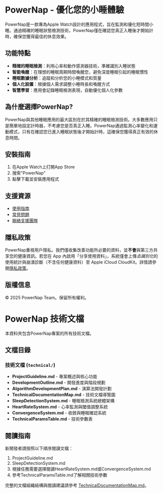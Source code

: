 # PowerNap - 優化您的小睡體驗

PowerNap是一款專為Apple Watch設計的應用程式，旨在監測和優化短時間小睡。通過精確的睡眠狀態檢測技術，PowerNap僅在確認您真正入睡後才開始計時，確保您獲得最佳的休息效果。

## 功能特點

* **精確的睡眠檢測**：利用心率和動作感測器技術，準確識別入睡狀態
* **智能喚醒**：在理想的睡眠周期時間喚醒您，避免深度睡眠引起的睡眠慣性
* **睡眠數據分析**：追蹤和分析您的小睡模式和質量
* **個人化設置**：根據個人需求調整小睡時長和喚醒方式
* **智慧學習**：應用會記錄睡眠檢測表現，自動優化個人化參數

## 為什麼選擇PowerNap?

PowerNap與其他睡眠應用的最大區別在於其精確的睡眠檢測技術。大多數應用只是簡單地設定計時器，不考慮您是否真正入睡。PowerNap通過監測心率變化和運動模式，只有在確認您已進入睡眠狀態後才開始計時，這確保您獲得真正有效的休息時間。

## 安裝指南

1. 在Apple Watch上打開App Store
2. 搜索"PowerNap"
3. 點擊下載並安裝應用程式

## 支援資源

* [使用指南](Usage.md)
* [常見問題](FAQ.md)
* [聯絡支援團隊](Contact.md)

## 隱私政策

PowerNap重視用戶隱私。我們僅收集改善功能所必要的資料，並**不會**與第三方共享您的健康資訊。若您在 App 內啟用「分享使用資料」，系統僅會上傳*去識別化*的使用統計與崩潰診斷（不含任何健康資料）至 Apple iCloud CloudKit。詳情請參閱[隱私政策](PrivacyPolicy.html)。

## 版權信息

© 2025 PowerNap Team。保留所有權利。

# PowerNap 技術文檔

本資料夾包含PowerNap專案的所有技術文檔。

## 文檔目錄

### 技術文檔 (`technical/`)

- **ProjectGuideline.md** - 專案概述與核心功能
- **DevelopmentOutline.md** - 開發進度與階段規劃
- **AlgorithmDevelopmentPlan.md** - 演算法開發計劃
- **TechnicalDocumentationMap.md** - 技術文檔導覽圖
- **SleepDetectionSystem.md** - 睡眠檢測系統總體架構
- **HeartRateSystem.md** - 心率監測與閾值調整系統
- **ConvergenceSystem.md** - 收斂與睡眠確認系統
- **TechnicalParamsTable.md** - 技術參數表

## 閱讀指南

新開發者請按照以下順序閱讀文檔：

1. ProjectGuideline.md
2. SleepDetectionSystem.md
3. 根據任務需要選擇閱讀HeartRateSystem.md或ConvergenceSystem.md
4. 參考TechnicalParamsTable.md了解相關技術參數

完整的文檔組織結構與閱讀建議請參考 [TechnicalDocumentationMap.md](technical/TechnicalDocumentationMap.md)。 